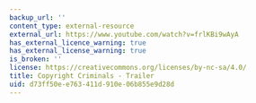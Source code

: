 ```yaml
---
backup_url: ''
content_type: external-resource
external_url: https://www.youtube.com/watch?v=frlKBi9wAyA
has_external_licence_warning: true
has_external_license_warning: true
is_broken: ''
license: https://creativecommons.org/licenses/by-nc-sa/4.0/
title: Copyright Criminals - Trailer
uid: d73ff50e-e763-411d-910e-06b855e9d28d
---
```


